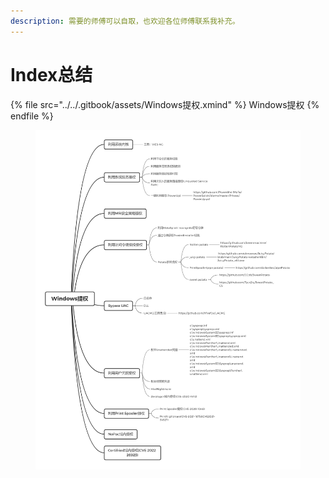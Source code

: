 ```yaml
---
description: 需要的师傅可以自取，也欢迎各位师傅联系我补充。
---
```


# Index总结

{% file src="../../.gitbook/assets/Windows提权.xmind" %}
Windows提权
{% endfile %}

<figure><img src="../../.gitbook/assets/Windows提权.png" alt=""><figcaption></figcaption></figure>
